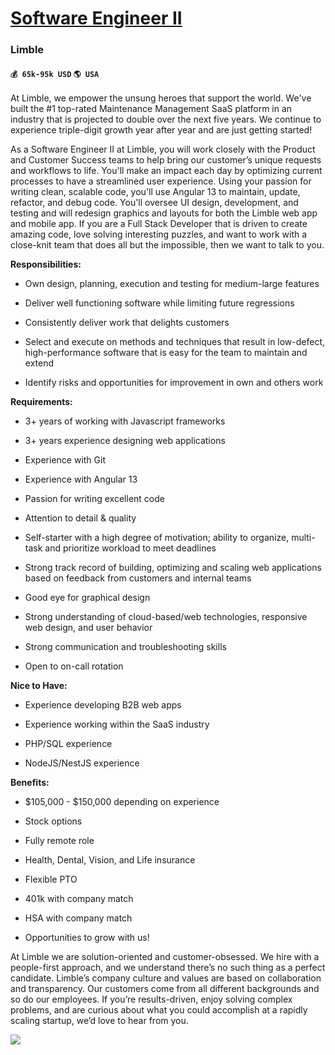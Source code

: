 # [Software Engineer II](https://www.remotewlb.com/apply/software-engineer-ii-43196)  
### Limble  
#### `💰 65k-95k USD` `🌎 USA`  

At Limble, we empower the unsung heroes that support the world. We've built the #1 top-rated Maintenance Management SaaS platform in an industry that is projected to double over the next five years. We continue to experience triple-digit growth year after year and are just getting started!

As a Software Engineer II at Limble, you will work closely with the Product and Customer Success teams to help bring our customer’s unique requests and workflows to life. You'll make an impact each day by optimizing current processes to have a streamlined user experience. Using your passion for writing clean, scalable code, you'll use Angular 13 to maintain, update, refactor, and debug code. You'll oversee UI design, development, and testing and will redesign graphics and layouts for both the Limble web app and mobile app. If you are a Full Stack Developer that is driven to create amazing code, love solving interesting puzzles, and want to work with a close-knit team that does all but the impossible, then we want to talk to you.

**Responsibilities:**

  * Own design, planning, execution and testing for medium-large features

  * Deliver well functioning software while limiting future regressions

  * Consistently deliver work that delights customers

  * Select and execute on methods and techniques that result in low-defect, high-performance software that is easy for the team to maintain and extend

  * Identify risks and opportunities for improvement in own and others work

**Requirements:**

  * 3+ years of working with Javascript frameworks

  * 3+ years experience designing web applications

  * Experience with Git

  * Experience with Angular 13

  * Passion for writing excellent code

  * Attention to detail & quality

  * Self-starter with a high degree of motivation; ability to organize, multi-task and prioritize workload to meet deadlines

  * Strong track record of building, optimizing and scaling web applications based on feedback from customers and internal teams

  * Good eye for graphical design

  * Strong understanding of cloud-based/web technologies, responsive web design, and user behavior

  * Strong communication and troubleshooting skills

  * Open to on-call rotation

**Nice to Have:**

  * Experience developing B2B web apps

  * Experience working within the SaaS industry

  * PHP/SQL experience

  * NodeJS/NestJS experience

**Benefits:**

  * $105,000 - $150,000 depending on experience

  * Stock options

  * Fully remote role

  * Health, Dental, Vision, and Life insurance

  * Flexible PTO

  * 401k with company match

  * HSA with company match

  * Opportunities to grow with us!

At Limble we are solution-oriented and customer-obsessed. We hire with a people-first approach, and we understand there’s no such thing as a perfect candidate. Limble’s company culture and values are based on collaboration and transparency. Our customers come from all different backgrounds and so do our employees. If you’re results-driven, enjoy solving complex problems, and are curious about what you could accomplish at a rapidly scaling startup, we’d love to hear from you.

![](https://remotive.com/job/track/1895580/blank.gif?source=public_api)

